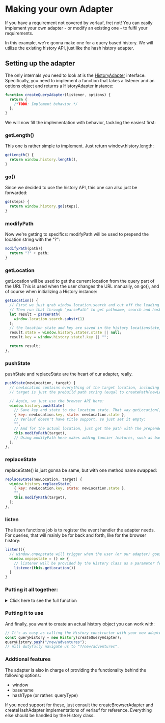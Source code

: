 # Making your own Adapter

If you have a requirement not covered by verlauf, fret not! You can easily implement your own adapter - or modify an existing one - to fulfil your requirements.

In this example, we're gonna make one for a query based history. We will utilize the existing history API, just like the hash history adapter.

## Setting up the adapter

The only internals you need to look at is the [HistoryAdapter](./api/interfaces/historyadapter.md) interface. Specifically, you need to implement a function that takes a listener and an options object and returns a HistoryAdapter instance:

```js
function createQueryAdapter(listener, options) {
  return {
    /*TODO: Implement behavior.*/
  };
}
```

We will now fill the implementation with behavior, tackling the easiest first:

### getLength()

This one is rather simple to implement. Just return window.history.length:

```js
getLength() {
  return window.history.length(),
}
```

### go()

Since we decided to use the history API, this one can also just be forwarded:

```js
go(steps) {
  return window.history.go(steps),
}
```

### modifyPath

Now we're getting to specifics: modifyPath will be used to prepend the location string with the "?":

```js
modifyPath(path){
  return "?" + path;
}
```

### getLocation

getLocation will be used to get the current location from the query part of the URI. This is used when the user changes the URL manually, on go(), and of course when initializing a History instance:

```js
getLocation() {
  // First we just grab window.location.search and cut off the leading "?". 
  // Then run that through "parsePath" to get pathname, search and hash:
  let result = parsePath(
    window.location.search.substr(1)
  );
  // the location state and key are saved in the history locationstate, so we'll grab those if available:
  result.state = window.history.state?.state || null;
  result.key = window.history.state?.key || "";

  return result;
},
```

### pushState

pushState and replaceState are the heart of our adapter, really. 

```js
pushState(newLocation, target) {
  // newLocation contains everything of the target location, including key and state.
  // target is just the prebuild path string (euqal to createPath(newLocation).

  // Again, we just use the browser API here:
  window.history.pushState(
    // Save key and state to the location state. That way getLocation() can read them if need be:
    { key: newLocation.key, state: newLocation.state },
    // Verlauf doesn't have title support, so just set it empty:
    "",
    // And for the actual location, just get the path with the prepended "?": 
    this.modifyPath(target),
    // Using modifyPath here makes adding fancier features, such as basename support easier.
  );
},
```

### replaceState

replaceState() is just gonna be same, but with one method name swapped:

```js
replaceState(newLocation, target) {
  window.history.replaceState(
    { key: newLocation.key, state: newLocation.state },
    "",
    this.modifyPath(target),
  );
},
```

### listen

The listen functions job is to register the event handler the adapter needs. For queries, that will mainly be for back and forth, like for the browser history:

```js
listen(){
  // window.onpopstate will trigger when the user (or our adapter) goes backwards or forwards in history:
  window.onpopstate = () => {
    // listener will be provided by the History class as a parameter for the createQueryAdapter function. See the full function code below.
    listener(this.getLocation())
  }
}
```

### Putting it all together:

<details>
<summary>Click here to see the full function</summary>

```js
function createQueryAdapter(listener, options) {
  return {
    getLength() {
      return window.history.length(),
    },
    go(steps) {
      return window.history.go(steps),
    },
    modifyPath(path){
      return "?" + path;
    },
    getLocation() {
      let result = parsePath(
        window.location.search.substr(1)
      );
      result.state = window.history.state?.state || null;
      result.key = window.history.state?.key || "";
      return result;
    },
    pushState(newLocation, target) {
      window.history.pushState(
        { key: newLocation.key, state: newLocation.state },
        "",
        this.modifyPath(target),
      );
    },
    replaceState(newLocation, target) {
      window.history.replaceState(
        { key: newLocation.key, state: newLocation.state },
        "",
        this.modifyPath(target),
      );
    },
    listen(){
      window.onpopstate = () => {
        listener(this.getLocation())
      }
    }
  };
);
```
</details>

### Putting it to use

And finally, you want to create an actual history object you can work with:

```js
// It's as easy as calling the History constructor with your new adapter:
const queryHistory = new History(createQueryAdapter);
queryHistory.push("/new/adventures"); 
// Will dutyfully navigate us to "?/new/adventures".
```


### Addtional features

The adapter is also in charge of providing the functionality behind the following options:

* window
* basename
* hashType (or rather: queryType)

If you need support for these, just consult the createBrowserAdapter and createHashAdapter implementations of verlauf for reference. Everything else should be handled by the History class.
